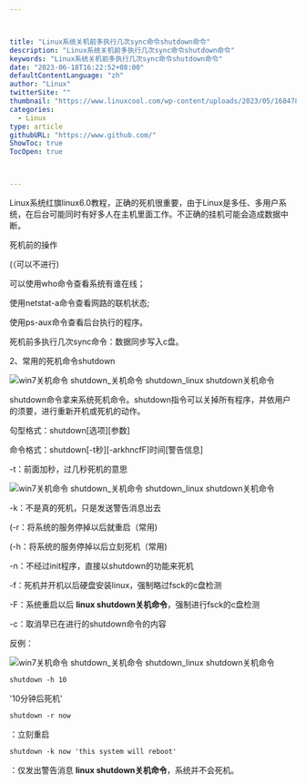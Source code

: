 ```yaml
---



title: "Linux系统关机前多执行几次sync命令shutdown命令"
description: "Linux系统关机前多执行几次sync命令shutdown命令"
keywords: "Linux系统关机前多执行几次sync命令shutdown命令"
date: "2023-06-18T16:22:52+08:00"
defaultContentLanguage: "zh"
author: "Linux"
twitterSite: ""
thumbnail: "https://www.linuxcool.com/wp-content/uploads/2023/05/1684785920946_2.png"
categories:
  - Linux
type: article
githubURL: "https://www.github.com/"
ShowToc: true
TocOpen: true



---
```


Linux系统红旗linux6.0教程，正确的死机很重要，由于Linux是多任、多用户系统，在后台可能同时有好多人在主机里面工作。不正确的挂机可能会造成数据中断。

死机前的操作

(（可以不进行) 

可以使用who命令查看系统有谁在线；

使用netstat-a命令查看网路的联机状态;

使用ps-aux命令查看后台执行的程序。

死机前多执行几次sync命令：数据同步写入c盘。

2、常用的死机命令shutdown

![win7关机命令 shutdown_关机命令 shutdown_linux shutdown关机命令](https://www.linuxcool.com/wp-content/uploads/2023/05/1684785920946_2.png)

shutdown命令拿来系统死机命令。shutdown指令可以关掉所有程序，并依用户的须要，进行重新开机或死机的动作。

句型格式：shutdown[选项][参数]

命令格式：shutdown[-t秒][-arkhncfF]时间[警告信息]

-t：前面加秒，过几秒死机的意思

![win7关机命令 shutdown_关机命令 shutdown_linux shutdown关机命令](https://www.linuxcool.com/wp-content/uploads/2023/05/1684785920946_3.jpg)

-k：不是真的死机，只是发送警告消息出去

(-r：将系统的服务停掉以后就重启（常用) 

(-h：将系统的服务停掉以后立刻死机（常用) 

-n：不经过init程序，直接以shutdown的功能来死机

-f：死机并开机以后硬盘安装linux，强制略过fsck的c盘检测

-F：系统重启以后 **linux shutdown关机命令**，强制进行fsck的c盘检测

-c：取消早已在进行的shutdown命令的内容

反例：

![win7关机命令 shutdown_关机命令 shutdown_linux shutdown关机命令](https://www.linuxcool.com/wp-content/uploads/2023/05/1684785920946_5.jpg)

```html
shutdown -h 10
```

'10分钟后死机'

```html
shutdown -r now
```

：立刻重启

```html
shutdown -k now 'this system will reboot'
```

：仅发出警告消息 **linux shutdown关机命令**，系统并不会死机。